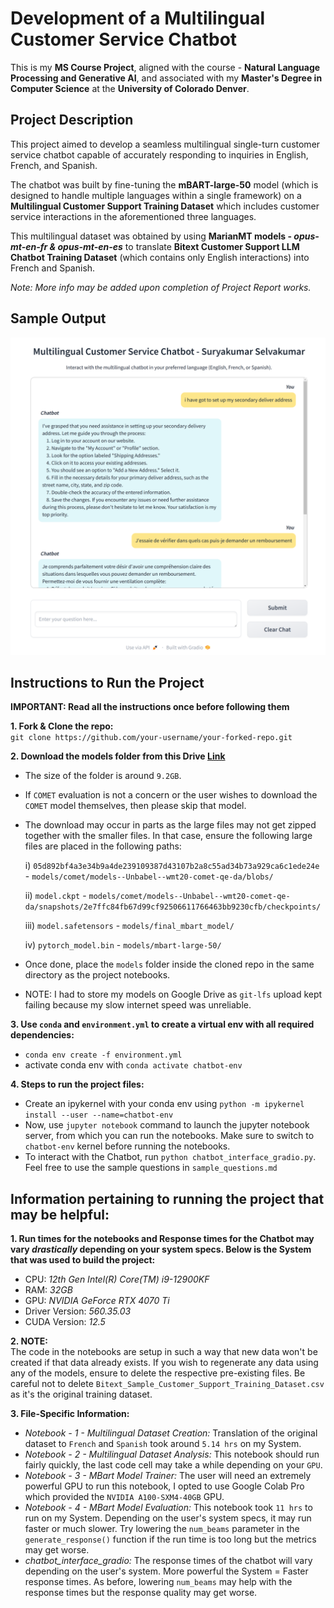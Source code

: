 # Development of a Multilingual Customer Service Chatbot

This is my **MS Course Project**, aligned with the course - **Natural Language Processing and Generative AI**, and associated with my **Master's Degree in Computer Science** at the **University of Colorado Denver**.

## Project Description

This project aimed to develop a seamless multilingual single-turn customer service chatbot capable of accurately responding to
inquiries in English, French, and Spanish.

The chatbot was built by fine-tuning the **mBART-large-50** model (which is designed to handle multiple languages within a single framework) on a **Multilingual Customer Support Training Dataset** which includes customer service interactions in the aforementioned three languages.

This multilingual dataset was obtained by using **MarianMT models - _opus-mt-en-fr & opus-mt-en-es_** to translate **Bitext Customer Support LLM Chatbot Training Dataset** (which contains only English interactions) into French and Spanish.

_Note: More info may be added upon completion of Project Report works._

## Sample Output

<div align="center">
   <img width=auto height=auto src="chatbot-working.png" alt="An image of the Chatbot UI"></a>
</div>

## Instructions to Run the Project

**IMPORTANT: Read all the instructions once before following them**

**1. Fork & Clone the repo:** <br>
`git clone https://github.com/your-username/your-forked-repo.git`

**2. Download the models folder from this Drive [Link](https://drive.google.com/drive/folders/1Or6SQIoqOEhYCPT2Jrtaha3_OsyKc9xp?usp=sharing)**

- The size of the folder is around `9.2GB`.
- If `COMET` evaluation is not a concern or the user wishes to download the `COMET` model themselves, then please skip that model.
- The download may occur in parts as the large files may not get zipped together with the smaller files. In that case, ensure the following large files are placed in the following paths:

  i) `05d892bf4a3e34b9a4de239109387d43107b2a8c55ad34b73a929ca6c1ede24e` - `models/comet/models--Unbabel--wmt20-comet-qe-da/blobs/`

  ii) `model.ckpt` - `models/comet/models--Unbabel--wmt20-comet-qe-da/snapshots/2e7ffc84fb67d99cf92506611766463bb9230cfb/checkpoints/`

  iii) `model.safetensors` - `models/final_mbart_model/`

  iv) `pytorch_model.bin` - `models/mbart-large-50/`

- Once done, place the `models` folder inside the cloned repo in the same directory as the project notebooks.
- NOTE: I had to store my models on Google Drive as `git-lfs` upload kept failing because my slow internet speed was unreliable.

**3. Use `conda` and `environment.yml` to create a virtual env with all required dependencies:**

- `conda env create -f environment.yml`
- activate conda env with `conda activate chatbot-env`

**4. Steps to run the project files:**

- Create an ipykernel with your conda env using `python -m ipykernel install --user --name=chatbot-env`
- Now, use `jupyter notebook` command to launch the jupyter notebook server, from which you can run the notebooks. Make sure to switch to `chatbot-env` kernel before running the notebooks.
- To interact with the Chatbot, run `python chatbot_interface_gradio.py`. Feel free to use the sample questions in `sample_questions.md`

## Information pertaining to running the project that may be helpful:

**1. Run times for the notebooks and Response times for the Chatbot may vary _drastically_ depending on your system specs. Below is the System that was used to build the project:**

- CPU: _12th Gen Intel(R) Core(TM) i9-12900KF_
- RAM: _32GB_
- GPU: _NVIDIA GeForce RTX 4070 Ti_
- Driver Version: _560.35.03_
- CUDA Version: _12.5_

**2. NOTE:** <br>
The code in the notebooks are setup in such a way that new data won't be created if that data already exists. If you wish to regenerate any data using any of the models, ensure to delete the respective pre-existing files. Be careful not to delete `Bitext_Sample_Customer_Support_Training_Dataset.csv` as it's the original training dataset.

**3. File-Specific Information:**

- _Notebook - 1 - Multilingual Dataset Creation:_ Translation of the original dataset to `French` and `Spanish` took around `5.14 hrs` on my System.
- _Notebook - 2 - Multilingual Dataset Analysis:_ This notebook should run fairly quickly, the last code cell may take a while depending on your `GPU`.
- _Notebook - 3 - MBart Model Trainer:_ The user will need an extremely powerful GPU to run this notebook, I opted to use Google Colab Pro which provided the `NVIDIA A100-SXM4-40GB` GPU.
- _Notebook - 4 - MBart Model Evaluation:_ This notebook took `11 hrs` to run on my System. Depending on the user's system specs, it may run faster or much slower. Try lowering the `num_beams` parameter in the `generate_response()` function if the run time is too long but the metrics may get worse.
- _chatbot_interface_gradio:_ The response times of the chatbot will vary depending on the user's system. More powerful the System = Faster response times. As before, lowering `num_beams` may help with the response times but the response quality may get worse.
